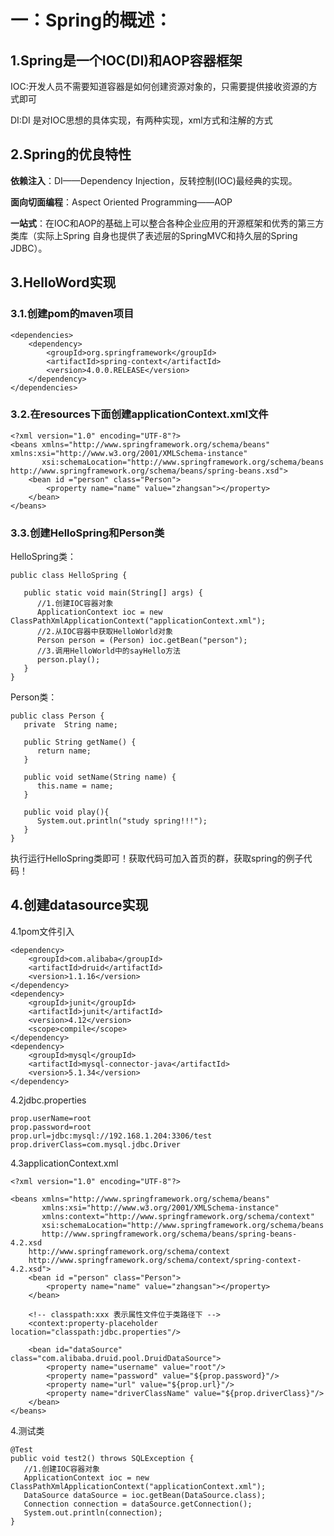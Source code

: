 # 一：Spring的概述：

## 1.Spring是一个**IOC**(DI)和**AOP**容器框架

IOC:开发人员不需要知道容器是如何创建资源对象的，只需要提供接收资源的方式即可

DI:DI 是对IOC思想的具体实现，有两种实现，xml方式和注解的方式

## 2.Spring的优良特性

**依赖注入**：DI——Dependency Injection，反转控制(IOC)最经典的实现。

**面向切面编程**：Aspect Oriented Programming——AOP

**一站式**：在IOC和AOP的基础上可以整合各种企业应用的开源框架和优秀的第三方   类库（实际上Spring 自身也提供了表述层的SpringMVC和持久层的Spring JDBC）。

## 3.HelloWord实现

### 3.1.创建pom的maven项目

```
<dependencies>
    <dependency>
        <groupId>org.springframework</groupId>
        <artifactId>spring-context</artifactId>
        <version>4.0.0.RELEASE</version>
    </dependency>
</dependencies>
```

### 3.2.在resources下面创建applicationContext.xml文件

```
<?xml version="1.0" encoding="UTF-8"?>
<beans xmlns="http://www.springframework.org/schema/beans" xmlns:xsi="http://www.w3.org/2001/XMLSchema-instance"
       xsi:schemaLocation="http://www.springframework.org/schema/beans http://www.springframework.org/schema/beans/spring-beans.xsd">
    <bean id ="person" class="Person">
        <property name="name" value="zhangsan"></property>
    </bean>
</beans>
```

### 3.3.创建HelloSpring和Person类

HelloSpring类：

```
public class HelloSpring {

   public static void main(String[] args) {
      //1.创建IOC容器对象
      ApplicationContext ioc = new ClassPathXmlApplicationContext("applicationContext.xml");
      //2.从IOC容器中获取HelloWorld对象
      Person person = (Person) ioc.getBean("person");
      //3.调用HelloWorld中的sayHello方法
      person.play();
   }
}
```

Person类：

```
public class Person {
   private  String name;

   public String getName() {
      return name;
   }

   public void setName(String name) {
      this.name = name;
   }

   public void play(){
      System.out.println("study spring!!!");
   }
}
```

执行运行HelloSpring类即可！获取代码可加入首页的群，获取spring的例子代码！

## 4.创建datasource实现

4.1pom文件引入

```
<dependency>
    <groupId>com.alibaba</groupId>
    <artifactId>druid</artifactId>
    <version>1.1.16</version>
</dependency>
<dependency>
    <groupId>junit</groupId>
    <artifactId>junit</artifactId>
    <version>4.12</version>
    <scope>compile</scope>
</dependency>
<dependency>
    <groupId>mysql</groupId>
    <artifactId>mysql-connector-java</artifactId>
    <version>5.1.34</version>
</dependency>
```

4.2jdbc.properties

```
prop.userName=root
prop.password=root
prop.url=jdbc:mysql://192.168.1.204:3306/test
prop.driverClass=com.mysql.jdbc.Driver
```

4.3applicationContext.xml

```
<?xml version="1.0" encoding="UTF-8"?>

<beans xmlns="http://www.springframework.org/schema/beans"
       xmlns:xsi="http://www.w3.org/2001/XMLSchema-instance"
       xmlns:context="http://www.springframework.org/schema/context"
       xsi:schemaLocation="http://www.springframework.org/schema/beans
       http://www.springframework.org/schema/beans/spring-beans-4.2.xsd
    http://www.springframework.org/schema/context
    http://www.springframework.org/schema/context/spring-context-4.2.xsd">
    <bean id ="person" class="Person">
        <property name="name" value="zhangsan"></property>
    </bean>

    <!-- classpath:xxx 表示属性文件位于类路径下 -->
    <context:property-placeholder location="classpath:jdbc.properties"/>

    <bean id="dataSource" class="com.alibaba.druid.pool.DruidDataSource">
        <property name="username" value="root"/>
        <property name="password" value="${prop.password}"/>
        <property name="url" value="${prop.url}"/>
        <property name="driverClassName" value="${prop.driverClass}"/>
    </bean>
</beans>
```

4.测试类

```
@Test
public void test2() throws SQLException {
   //1.创建IOC容器对象
   ApplicationContext ioc = new ClassPathXmlApplicationContext("applicationContext.xml");
   DataSource dataSource = ioc.getBean(DataSource.class);
   Connection connection = dataSource.getConnection();
   System.out.println(connection);
}
```